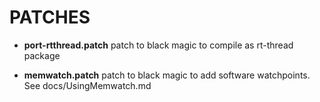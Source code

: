 # PATCHES

- **port-rtthread.patch**
patch to black magic to compile as rt-thread package

- **memwatch.patch**
patch to black magic to add software watchpoints. See docs/UsingMemwatch.md

